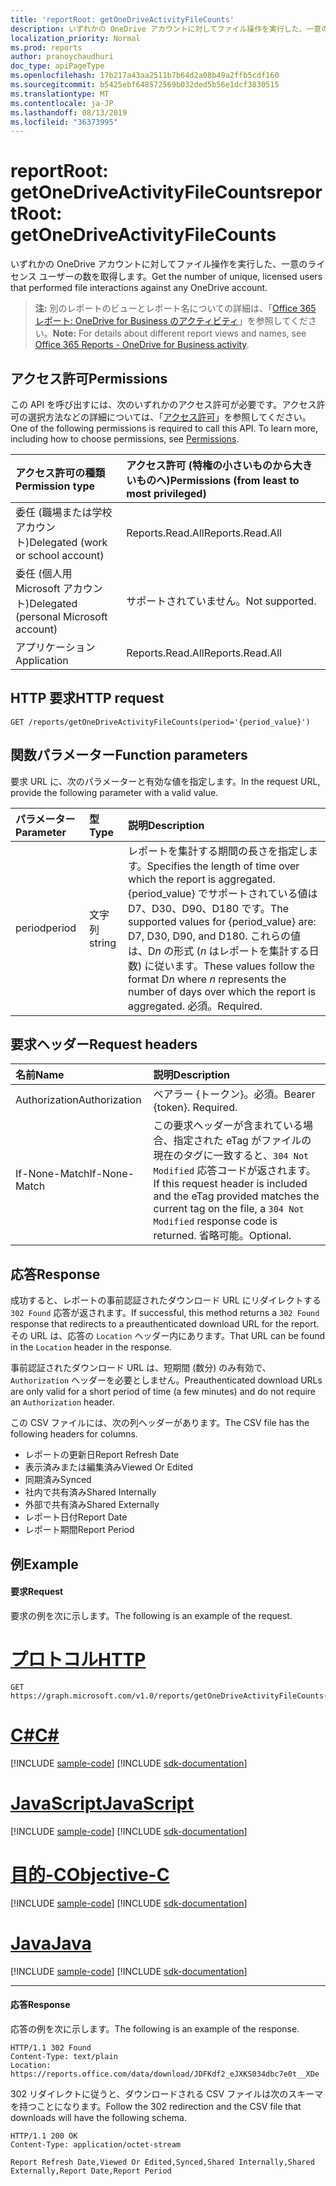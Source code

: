 ```yaml
---
title: 'reportRoot: getOneDriveActivityFileCounts'
description: いずれかの OneDrive アカウントに対してファイル操作を実行した、一意のライセンス ユーザーの数を取得します。
localization_priority: Normal
ms.prod: reports
author: pranoychaudhuri
doc_type: apiPageType
ms.openlocfilehash: 17b217a43aa2511b7b64d2a08b49a2ffb5cdf160
ms.sourcegitcommit: b5425ebf648572569b032ded5b56e1dcf3830515
ms.translationtype: MT
ms.contentlocale: ja-JP
ms.lasthandoff: 08/13/2019
ms.locfileid: "36373995"
---
```

# <a name="reportroot-getonedriveactivityfilecounts"></a><span data-ttu-id="96705-103">reportRoot: getOneDriveActivityFileCounts</span><span class="sxs-lookup"><span data-stu-id="96705-103">reportRoot: getOneDriveActivityFileCounts</span></span>

<span data-ttu-id="96705-104">いずれかの OneDrive アカウントに対してファイル操作を実行した、一意のライセンス ユーザーの数を取得します。</span><span class="sxs-lookup"><span data-stu-id="96705-104">Get the number of unique, licensed users that performed file interactions against any OneDrive account.</span></span>

> <span data-ttu-id="96705-105">**注:** 別のレポートのビューとレポート名についての詳細は、「[Office 365 レポート: OneDrive for Business のアクティビティ](https://support.office.com/client/OneDrive-for-Business-user-activity-8bbe4bf8-221b-46d6-99a5-2fb3c8ef9353)」を参照してください。</span><span class="sxs-lookup"><span data-stu-id="96705-105">**Note:** For details about different report views and names, see [Office 365 Reports - OneDrive for Business activity](https://support.office.com/client/OneDrive-for-Business-user-activity-8bbe4bf8-221b-46d6-99a5-2fb3c8ef9353).</span></span>

## <a name="permissions"></a><span data-ttu-id="96705-106">アクセス許可</span><span class="sxs-lookup"><span data-stu-id="96705-106">Permissions</span></span>

<span data-ttu-id="96705-p101">この API を呼び出すには、次のいずれかのアクセス許可が必要です。アクセス許可の選択方法などの詳細については、「[アクセス許可](/graph/permissions-reference)」を参照してください。</span><span class="sxs-lookup"><span data-stu-id="96705-p101">One of the following permissions is required to call this API. To learn more, including how to choose permissions, see [Permissions](/graph/permissions-reference).</span></span>

| <span data-ttu-id="96705-109">アクセス許可の種類</span><span class="sxs-lookup"><span data-stu-id="96705-109">Permission type</span></span>                        | <span data-ttu-id="96705-110">アクセス許可 (特権の小さいものから大きいものへ)</span><span class="sxs-lookup"><span data-stu-id="96705-110">Permissions (from least to most privileged)</span></span> |
| :------------------------------------- | :--------------------------------------- |
| <span data-ttu-id="96705-111">委任 (職場または学校アカウント)</span><span class="sxs-lookup"><span data-stu-id="96705-111">Delegated (work or school account)</span></span>     | <span data-ttu-id="96705-112">Reports.Read.All</span><span class="sxs-lookup"><span data-stu-id="96705-112">Reports.Read.All</span></span>                         |
| <span data-ttu-id="96705-113">委任 (個人用 Microsoft アカウント)</span><span class="sxs-lookup"><span data-stu-id="96705-113">Delegated (personal Microsoft account)</span></span> | <span data-ttu-id="96705-114">サポートされていません。</span><span class="sxs-lookup"><span data-stu-id="96705-114">Not supported.</span></span>                           |
| <span data-ttu-id="96705-115">アプリケーション</span><span class="sxs-lookup"><span data-stu-id="96705-115">Application</span></span>                            | <span data-ttu-id="96705-116">Reports.Read.All</span><span class="sxs-lookup"><span data-stu-id="96705-116">Reports.Read.All</span></span>                         |

## <a name="http-request"></a><span data-ttu-id="96705-117">HTTP 要求</span><span class="sxs-lookup"><span data-stu-id="96705-117">HTTP request</span></span>


<!-- { "blockType": "ignored" } --> 

```http
GET /reports/getOneDriveActivityFileCounts(period='{period_value}')
```

## <a name="function-parameters"></a><span data-ttu-id="96705-118">関数パラメーター</span><span class="sxs-lookup"><span data-stu-id="96705-118">Function parameters</span></span>

<span data-ttu-id="96705-119">要求 URL に、次のパラメーターと有効な値を指定します。</span><span class="sxs-lookup"><span data-stu-id="96705-119">In the request URL, provide the following parameter with a valid value.</span></span>

| <span data-ttu-id="96705-120">パラメーター</span><span class="sxs-lookup"><span data-stu-id="96705-120">Parameter</span></span> | <span data-ttu-id="96705-121">型</span><span class="sxs-lookup"><span data-stu-id="96705-121">Type</span></span>   | <span data-ttu-id="96705-122">説明</span><span class="sxs-lookup"><span data-stu-id="96705-122">Description</span></span>                              |
| :-------- | :----- | :--------------------------------------- |
| <span data-ttu-id="96705-123">period</span><span class="sxs-lookup"><span data-stu-id="96705-123">period</span></span>    | <span data-ttu-id="96705-124">文字列</span><span class="sxs-lookup"><span data-stu-id="96705-124">string</span></span> | <span data-ttu-id="96705-125">レポートを集計する期間の長さを指定します。</span><span class="sxs-lookup"><span data-stu-id="96705-125">Specifies the length of time over which the report is aggregated.</span></span> <span data-ttu-id="96705-126">{period_value} でサポートされている値は D7、D30、D90、D180 です。</span><span class="sxs-lookup"><span data-stu-id="96705-126">The supported values for {period_value} are: D7, D30, D90, and D180.</span></span> <span data-ttu-id="96705-127">これらの値は、D*n* の形式 (*n* はレポートを集計する日数) に従います。</span><span class="sxs-lookup"><span data-stu-id="96705-127">These values follow the format D*n* where *n* represents the number of days over which the report is aggregated.</span></span> <span data-ttu-id="96705-128">必須。</span><span class="sxs-lookup"><span data-stu-id="96705-128">Required.</span></span> |

## <a name="request-headers"></a><span data-ttu-id="96705-129">要求ヘッダー</span><span class="sxs-lookup"><span data-stu-id="96705-129">Request headers</span></span>

| <span data-ttu-id="96705-130">名前</span><span class="sxs-lookup"><span data-stu-id="96705-130">Name</span></span>          | <span data-ttu-id="96705-131">説明</span><span class="sxs-lookup"><span data-stu-id="96705-131">Description</span></span>                              |
| :------------ | :--------------------------------------- |
| <span data-ttu-id="96705-132">Authorization</span><span class="sxs-lookup"><span data-stu-id="96705-132">Authorization</span></span> | <span data-ttu-id="96705-p103">ベアラー {トークン}。必須。</span><span class="sxs-lookup"><span data-stu-id="96705-p103">Bearer {token}. Required.</span></span>                |
| <span data-ttu-id="96705-135">If-None-Match</span><span class="sxs-lookup"><span data-stu-id="96705-135">If-None-Match</span></span> | <span data-ttu-id="96705-136">この要求ヘッダーが含まれている場合、指定された eTag がファイルの現在のタグに一致すると、`304 Not Modified` 応答コードが返されます。</span><span class="sxs-lookup"><span data-stu-id="96705-136">If this request header is included and the eTag provided matches the current tag on the file, a `304 Not Modified` response code is returned.</span></span> <span data-ttu-id="96705-137">省略可能。</span><span class="sxs-lookup"><span data-stu-id="96705-137">Optional.</span></span> |

## <a name="response"></a><span data-ttu-id="96705-138">応答</span><span class="sxs-lookup"><span data-stu-id="96705-138">Response</span></span>

<span data-ttu-id="96705-139">成功すると、レポートの事前認証されたダウンロード URL にリダイレクトする `302 Found` 応答が返されます。</span><span class="sxs-lookup"><span data-stu-id="96705-139">If successful, this method returns a `302 Found` response that redirects to a preauthenticated download URL for the report.</span></span> <span data-ttu-id="96705-140">その URL は、応答の `Location` ヘッダー内にあります。</span><span class="sxs-lookup"><span data-stu-id="96705-140">That URL can be found in the `Location` header in the response.</span></span>

<span data-ttu-id="96705-141">事前認証されたダウンロード URL は、短期間 (数分) のみ有効で、`Authorization` ヘッダーを必要としません。</span><span class="sxs-lookup"><span data-stu-id="96705-141">Preauthenticated download URLs are only valid for a short period of time (a few minutes) and do not require an `Authorization` header.</span></span>

<span data-ttu-id="96705-142">この CSV ファイルには、次の列ヘッダーがあります。</span><span class="sxs-lookup"><span data-stu-id="96705-142">The CSV file has the following headers for columns.</span></span>

- <span data-ttu-id="96705-143">レポートの更新日</span><span class="sxs-lookup"><span data-stu-id="96705-143">Report Refresh Date</span></span>
- <span data-ttu-id="96705-144">表示済みまたは編集済み</span><span class="sxs-lookup"><span data-stu-id="96705-144">Viewed Or Edited</span></span>
- <span data-ttu-id="96705-145">同期済み</span><span class="sxs-lookup"><span data-stu-id="96705-145">Synced</span></span>
- <span data-ttu-id="96705-146">社内で共有済み</span><span class="sxs-lookup"><span data-stu-id="96705-146">Shared Internally</span></span>
- <span data-ttu-id="96705-147">外部で共有済み</span><span class="sxs-lookup"><span data-stu-id="96705-147">Shared Externally</span></span>
- <span data-ttu-id="96705-148">レポート日付</span><span class="sxs-lookup"><span data-stu-id="96705-148">Report Date</span></span>
- <span data-ttu-id="96705-149">レポート期間</span><span class="sxs-lookup"><span data-stu-id="96705-149">Report Period</span></span>

## <a name="example"></a><span data-ttu-id="96705-150">例</span><span class="sxs-lookup"><span data-stu-id="96705-150">Example</span></span>

#### <a name="request"></a><span data-ttu-id="96705-151">要求</span><span class="sxs-lookup"><span data-stu-id="96705-151">Request</span></span>

<span data-ttu-id="96705-152">要求の例を次に示します。</span><span class="sxs-lookup"><span data-stu-id="96705-152">The following is an example of the request.</span></span>


# <a name="httptabhttp"></a>[<span data-ttu-id="96705-153">プロトコル</span><span class="sxs-lookup"><span data-stu-id="96705-153">HTTP</span></span>](#tab/http)
<!--{
  "blockType": "request",
  "isComposable": true,
  "name": "reportroot_getonedriveactivityfilecounts"
}-->

```http
GET https://graph.microsoft.com/v1.0/reports/getOneDriveActivityFileCounts(period='D7')
```
# <a name="ctabcsharp"></a>[<span data-ttu-id="96705-154">C#</span><span class="sxs-lookup"><span data-stu-id="96705-154">C#</span></span>](#tab/csharp)
[!INCLUDE [sample-code](../includes/snippets/csharp/reportroot-getonedriveactivityfilecounts-csharp-snippets.md)]
[!INCLUDE [sdk-documentation](../includes/snippets/snippets-sdk-documentation-link.md)]

# <a name="javascripttabjavascript"></a>[<span data-ttu-id="96705-155">JavaScript</span><span class="sxs-lookup"><span data-stu-id="96705-155">JavaScript</span></span>](#tab/javascript)
[!INCLUDE [sample-code](../includes/snippets/javascript/reportroot-getonedriveactivityfilecounts-javascript-snippets.md)]
[!INCLUDE [sdk-documentation](../includes/snippets/snippets-sdk-documentation-link.md)]

# <a name="objective-ctabobjc"></a>[<span data-ttu-id="96705-156">目的-C</span><span class="sxs-lookup"><span data-stu-id="96705-156">Objective-C</span></span>](#tab/objc)
[!INCLUDE [sample-code](../includes/snippets/objc/reportroot-getonedriveactivityfilecounts-objc-snippets.md)]
[!INCLUDE [sdk-documentation](../includes/snippets/snippets-sdk-documentation-link.md)]

# <a name="javatabjava"></a>[<span data-ttu-id="96705-157">Java</span><span class="sxs-lookup"><span data-stu-id="96705-157">Java</span></span>](#tab/java)
[!INCLUDE [sample-code](../includes/snippets/java/reportroot-getonedriveactivityfilecounts-java-snippets.md)]
[!INCLUDE [sdk-documentation](../includes/snippets/snippets-sdk-documentation-link.md)]

---


#### <a name="response"></a><span data-ttu-id="96705-158">応答</span><span class="sxs-lookup"><span data-stu-id="96705-158">Response</span></span>

<span data-ttu-id="96705-159">応答の例を次に示します。</span><span class="sxs-lookup"><span data-stu-id="96705-159">The following is an example of the response.</span></span>

<!-- {
  "blockType": "response",
  "truncated": true,
  "@odata.type": "microsoft.graph.report"
} -->

```http
HTTP/1.1 302 Found
Content-Type: text/plain
Location: https://reports.office.com/data/download/JDFKdf2_eJXKS034dbc7e0t__XDe
```

<span data-ttu-id="96705-160">302 リダイレクトに従うと、ダウンロードされる CSV ファイルは次のスキーマを持つことになります。</span><span class="sxs-lookup"><span data-stu-id="96705-160">Follow the 302 redirection and the CSV file that downloads will have the following schema.</span></span>

<!-- { "blockType": "ignored" } --> 

```http
HTTP/1.1 200 OK
Content-Type: application/octet-stream

Report Refresh Date,Viewed Or Edited,Synced,Shared Internally,Shared Externally,Report Date,Report Period
```
<!-- uuid: 8fcb5dbc-d5aa-4681-8e31-b001d5168d79 
2015-10-25 14:57:30 UTC -->
<!-- {
  "type": "#page.annotation",
  "description": "Example",
  "keywords": "",
  "section": "documentation",
  "tocPath": "",
  "suppressions": [
  ]
}-->
